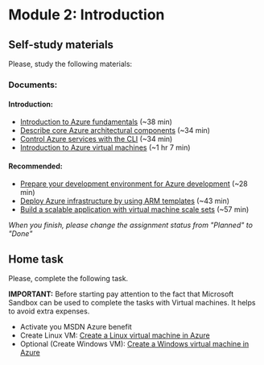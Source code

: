 # Module 2: Introduction
## Self-study materials
Please, study the following materials:
### Documents:

#### Introduction:
- [Introduction to Azure fundamentals](https://docs.microsoft.com/en-us/learn/modules/intro-to-azure-fundamentals/) (~38 min)
- [Describe core Azure architectural components](https://learn.microsoft.com/en-us/training/modules/describe-core-architectural-components-of-azure/) (~34 min)
- [Control Azure services with the CLI](https://docs.microsoft.com/en-us/learn/modules/control-azure-services-with-cli/) (~34 min)
- [Introduction to Azure virtual machines](https://docs.microsoft.com/en-us/learn/modules/intro-to-azure-virtual-machines/) (~1 hr 7 min)

#### Recommended:
- [Prepare your development environment for Azure development](https://docs.microsoft.com/en-us/learn/modules/prepare-your-dev-environment-for-azure-development/) (~28 min)
- [Deploy Azure infrastructure by using ARM templates](https://docs.microsoft.com/en-us/learn/modules/create-azure-resource-manager-template-vs-code/) (~43 min)
- [Build a scalable application with virtual machine scale sets](https://docs.microsoft.com/en-us/learn/modules/build-app-with-scale-sets/) (~57 min)

*When you finish, please change the assignment status from "Planned" to "Done"*

## Home task
Please, complete the following task.

**IMPORTANT:** Before starting pay attention to the fact that Microsoft Sandbox can be used to complete the tasks with Virtual machines. It helps to avoid extra expenses.
- Activate you MSDN Azure benefit
- Create Linux VM: [Create a Linux virtual machine in Azure](https://learn.microsoft.com/en-us/training/modules/provision-linux-virtual-machine-in-azure/)
- Optional (Create Windows VM): [Create a Windows virtual machine in Azure](https://docs.microsoft.com/en-us/learn/modules/create-windows-virtual-machine-in-azure/)
